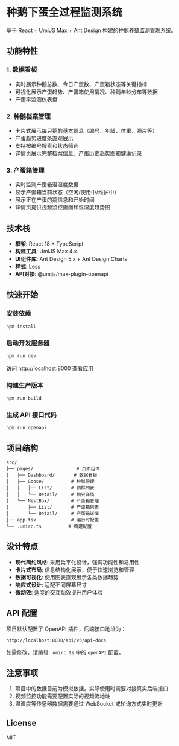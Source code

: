 # 种鹅下蛋全过程监测系统

基于 React + UmiJS Max + Ant Design 构建的种鹅养殖监测管理系统。

## 功能特性

### 1. 数据看板
- 实时展示种鹅总数、今日产蛋数、产蛋箱状态等关键指标
- 可视化展示产蛋趋势、产蛋箱使用情况、种鹅年龄分布等数据
- 产蛋率监测仪表盘

### 2. 种鹅档案管理
- 卡片式展示每只鹅的基本信息（编号、年龄、体重、照片等）
- 产蛋趋势进度条直观展示
- 支持按编号搜索和状态筛选
- 详情页展示完整档案信息、产蛋历史趋势图和健康记录

### 3. 产蛋箱管理
- 实时监测产蛋箱温湿度数据
- 显示产蛋箱当前状态（空闲/使用中/维护中）
- 展示正在产蛋的鹅信息和开始时间
- 详情页提供视频监控画面和温湿度趋势图

## 技术栈

- **框架**: React 18 + TypeScript
- **构建工具**: UmiJS Max 4.x
- **UI组件库**: Ant Design 5.x + Ant Design Charts
- **样式**: Less
- **API对接**: @umijs/max-plugin-openapi

## 快速开始

### 安装依赖

```bash
npm install
```

### 启动开发服务器

```bash
npm run dev
```

访问 http://localhost:8000 查看应用

### 构建生产版本

```bash
npm run build
```

### 生成 API 接口代码

```bash
npm run openapi
```

## 项目结构

```
src/
├── pages/                # 页面组件
│   ├── Dashboard/       # 数据看板
│   ├── Goose/          # 种鹅管理
│   │   ├── List/       # 鹅群列表
│   │   └── Detail/     # 鹅只详情
│   └── NestBox/        # 产蛋箱管理
│       ├── List/       # 产蛋箱列表
│       └── Detail/     # 产蛋箱详情
├── app.tsx             # 运行时配置
└── .umirc.ts          # 构建配置
```

## 设计特点

- **现代简约风格**: 采用扁平化设计，强调功能性和易用性
- **卡片式布局**: 信息结构化展示，便于快速浏览和管理
- **数据可视化**: 使用图表直观展示各类数据趋势
- **响应式设计**: 适配不同屏幕尺寸
- **微动效**: 适度的交互动效提升用户体验

## API 配置

项目默认配置了 OpenAPI 插件，后端接口地址为：
```
http://localhost:8080/api/v3/api-docs
```

如需修改，请编辑 `.umirc.ts` 中的 `openAPI` 配置。

## 注意事项

1. 项目中的数据目前为模拟数据，实际使用时需要对接真实后端接口
2. 视频监控功能需要配置实际的视频流地址
3. 温湿度等传感器数据需要通过 WebSocket 或轮询方式实时更新

## License

MIT 